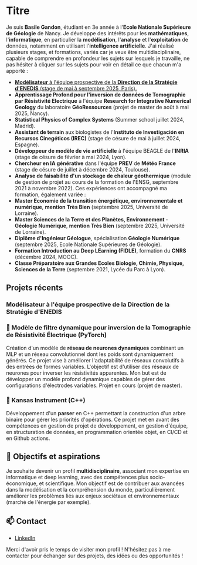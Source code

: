 # Titre

Je suis **Basile Gandon**, étudiant en 3e année à l'**Ecole Nationale Supérieure de Géologie** de Nancy. Je développe des intérêts pour les **mathématiques**, l'**informatique**, en particulier la **modélisation**, l'**analyse** et l'**exploitation** de données, notamment en utilisant l'**intelligence artificielle**. J'ai réalisé plusieurs stages, et formations, variés car je veux être multidisciplinaire, capable de comprendre en profondeur les sujets sur lesquels je travaille, ne pas hésiter à cliquer sur les sujets pour voir en détail ce que chacun m'a apporté :
 - [**Modélisateur** à l'équipe prospective de la **Direction de la Stratégie d'ENEDIS** (stage de mai à septembre 2025, Paris).](#modélisateur-à-léquipe-prospective-de-la-direction-de-la-stratégie-denedis)
 - **Apprentissage Profond pour l'inversion de données de Tomographie par Résistivité Electrique** à l'équipe **Research for Integrative Numerical Geology** du laboratoire **GéoRessources** (projet de master de août à mai 2025, Nancy).
 - **Statistical Physics of Complex Systems** (Summer school juillet 2024, Madrid).
 - **Assistant de terrain** aux biologistes de l'**Instituto de Investigación en Recursos Cinegéticos (IREC)** (stage de césure de mai à juillet 2024, Espagne).
 - **Développeur de modèle de vie artificielle** à l'équipe BEAGLE de l'**INRIA** (stage de césure de février à mai 2024, Lyon).
 - **Chercheur en IA générative** dans l'équipe **PREV** de **Météo France** (stage de césure de juillet à décembre 2024, Toulouse).
 - **Analyse de faisabilité d'un stockage de chaleur géothermique** (module de gestion de projet au cours de la formation de l'ENSG, septembre 2021 à novembre 2022).
Ces expériences ont accompagné ma formation, également variée :
 - **Master Economie de la transition énergétique, environnementale et numérique**, **mention Très Bien** (septembre 2025, Université de Lorraine).
 - **Master Sciences de la Terre et des Planètes, Environnement - Géologie Numérique**, **mention Très Bien** (septembre 2025, Université de Lorraine).
 - **Diplôme d'Ingénieur Géologue**, spécialisation **Géologie Numérique** (septembre 2025, Ecole Nationale Supérieures de Géologie).
 - **Formation Introduction au Deep LEarning (FIDLE)**, formation du **CNRS** (décembre 2024, MOOC).
 - **Classe Préparatoire aux Grandes Ecoles Biologie, Chimie, Physique, Sciences de la Terre** (septembre 2021, Lycée du Parc à Lyon).


## Projets récents
### **Modélisateur** à l'équipe prospective de la **Direction de la Stratégie d'ENEDIS**

### 🔹 Modèle de filtre dynamique pour inversion de la Tomographie de Résistivité Électrique (PyTorch)
Création d'un modèle de **réseau de neurones dynamiques** combinant un MLP et un réseau convolutionnel dont les poids sont dynamiquement générés. Ce projet vise à améliorer l'adaptabilité de réseaux convolutifs à des entrées de formes variables. L'objectif est d'utiliser des réseaux de neurones pour inverser les résistivités apparentes. Mon but est de développer un modèle profond dynamique capables de gérer des configurations d'électrodes variables. Projet en cours (projet de master).

### 🔹 Kansas Instrument (C++)
Développement d'un **parser** en C++ permettant la construction d'un arbre binaire pour gérer les priorités d'opérations. Ce projet met en avant des compétences en gestion de projet de développement, en gestion d'équipe, en structuration de données, en programmation orientée objet, en CI/CD et en Github actions.

## 🎯 Objectifs et aspirations

Je souhaite devenir un profil **multidisciplinaire**, associant mon expertise en informatique et deep learning, avec des compétences plus socio-économique, et scientifique. Mon objectif est de contribuer aux avancées dans la modélisation et la compréhension du monde, particulièrement améliorer les problèmes liés aux enjeux sociétaux et environnementaux (marché de l'énergie par exemple).

## 📫 Contact

- [LinkedIn](https://www.linkedin.com/in/basile-gandon)

Merci d'avoir pris le temps de visiter mon profil ! N'hésitez pas à me contacter pour échanger sur des projets, des idées ou des opportunités !
